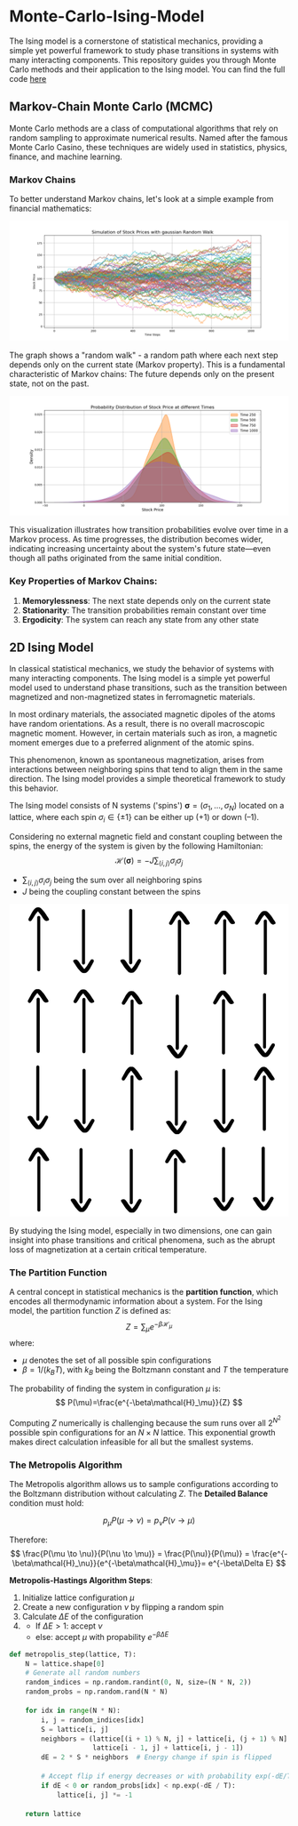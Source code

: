 # Monte-Carlo-Ising-Model
The Ising model is a cornerstone of statistical mechanics, providing a simple yet powerful framework to study phase transitions in systems with many interacting components. This repository guides you through Monte Carlo methods and their application to the Ising model. You can find the full code [here](https://github.com/JachinTekle/Monte-Carlo-Ising-model)

## Markov-Chain Monte Carlo (MCMC)

Monte Carlo methods are a class of computational algorithms that rely on random sampling to approximate numerical results. Named after the famous Monte Carlo Casino, these techniques are widely used in statistics, physics, finance, and machine learning.

### Markov Chains
To better understand Markov chains, let's look at a simple example from financial mathematics:

![Random Walk of a Stock Price](Visualisations/Stockprice_randomwalk.png)

The graph shows a "random walk" - a random path where each next step depends only on the current state (Markov property). This is a fundamental characteristic of Markov chains: The future depends only on the present state, not on the past.

![Transition Probabilities](Visualisations/Stockprice_propabilties.png)

This visualization illustrates how transition probabilities evolve over time in a Markov process. As time progresses, the distribution becomes wider, indicating increasing uncertainty about the system's future state—even though all paths originated from the same initial condition.

### Key Properties of Markov Chains:
1. **Memorylessness**: The next state depends only on the current state
2. **Stationarity**: The transition probabilities remain constant over time
3. **Ergodicity**: The system can reach any state from any other state

## 2D Ising Model

In classical statistical mechanics, we study the behavior of systems with many interacting components. The Ising model is a simple yet powerful model used to understand phase transitions, such as the transition between magnetized and non-magnetized states in ferromagnetic materials. 

In most ordinary materials, the associated magnetic dipoles of the atoms have random orientations. As a result, there is no overall macroscopic magnetic moment. However, in certain materials such as iron, a magnetic moment emerges due to a preferred alignment of the atomic spins.

This phenomenon, known as spontaneous magnetization, arises from interactions between neighboring spins that tend to align them in the same direction. The Ising model provides a simple theoretical framework to study this behavior. 

The Ising model consists of N systems ('spins') $\boldsymbol\sigma=(\sigma_1,...,\sigma_N)$ located on a lattice, where each spin $\sigma_i \in \{\pm1\}$ can be either up (+1) or down (–1).

Considering no external magnetic field and constant coupling between the spins, the energy of the system is given by the following Hamiltonian:
$$
\mathcal{H}(\boldsymbol\sigma)=- J\sum_{\langle i,j \rangle} \sigma_i \sigma_j
$$
- $\sum_{\langle i,j \rangle} \sigma_i \sigma_j$ being the sum over all neighboring spins
- $J$ being the coupling constant between the spins

![2D Ising Model Illustration](Visualisations/drawingising.jpg)

By studying the Ising model, especially in two dimensions, one can gain insight into phase transitions and critical phenomena, such as the abrupt loss of magnetization at a certain critical temperature.

### The Partition Function

A central concept in statistical mechanics is the **partition function**, which encodes all thermodynamic information about a system. For the Ising model, the partition function $Z$ is defined as:
$$
Z = \sum_{\mu} e^{-\beta \mathcal{H}_\mu}
$$
where:
- $\mu$ denotes the set of all possible spin configurations
- $\beta = 1/(k_B T)$, with $k_B$ being the Boltzmann constant and $T$ the temperature

The probability of finding the system in configuration $\mu$ is:
$$
P(\mu)=\frac{e^{-\beta\mathcal{H}_\mu}}{Z} 
$$

Computing $Z$ numerically is challenging because the sum runs over all $2^{N^2}$ possible spin configurations for an $N \times N$ lattice. This exponential growth makes direct calculation infeasible for all but the smallest systems.

### The Metropolis Algorithm

The Metropolis algorithm allows us to sample configurations according to the Boltzmann distribution without calculating $Z$. 
The **Detailed Balance** condition must hold:

$$p_\mu P(\mu \to \nu) =p_\nu P(\nu \to \mu)$$

Therefore:
$$
\frac{P(\mu \to \nu)}{P(\nu \to \mu)} = \frac{P(\nu)}{P(\mu)} = \frac{e^{-\beta\mathcal{H}_\nu}}{e^{-\beta\mathcal{H}_\mu}}= e^{-\beta\Delta E}
$$

**Metropolis-Hastings Algorithm Steps**:

1. Initialize lattice configuration $\mu$ 
2. Create a new configuration $\nu$ by flipping a random spin  
3. Calculate $\Delta E$ of the configuration
4. - If $\Delta E > 1$: accept $\nu$
   - else: accept $\mu$ with propability $e^{-\beta\Delta E}$ 

```python
def metropolis_step(lattice, T):
    N = lattice.shape[0]
    # Generate all random numbers 
    random_indices = np.random.randint(0, N, size=(N * N, 2))
    random_probs = np.random.rand(N * N)
    
    for idx in range(N * N):
        i, j = random_indices[idx]
        S = lattice[i, j]
        neighbors = (lattice[(i + 1) % N, j] + lattice[i, (j + 1) % N] +
                     lattice[i - 1, j] + lattice[i, j - 1])
        dE = 2 * S * neighbors  # Energy change if spin is flipped
        
        # Accept flip if energy decreases or with probability exp(-dE/T)
        if dE < 0 or random_probs[idx] < np.exp(-dE / T):
            lattice[i, j] *= -1
    
    return lattice
```





